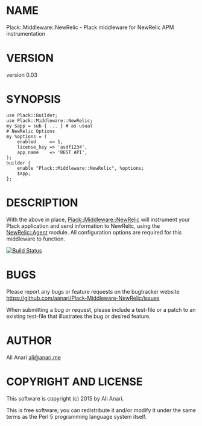 # NAME

Plack::Middleware::NewRelic - Plack middleware for NewRelic APM instrumentation

# VERSION

version 0.03

# SYNOPSIS

    use Plack::Builder;
    use Plack::Middleware::NewRelic;
    my $app = sub { ... } # as usual
    # NewRelic Options
    my %options = (
        enabled     => 1,
        license_key => 'asdf1234',
        app_name    => 'REST API',
    );
    builder {
        enable "Plack::Middleware::NewRelic", %options;
        $app;
    };

# DESCRIPTION

With the above in place, [Plack::Middleware::NewRelic](https://metacpan.org/pod/Plack::Middleware::NewRelic) will instrument your
Plack application and send information to NewRelic, using the [NewRelic::Agent](https://metacpan.org/pod/NewRelic::Agent)
module. All configuration options are required for this middleware to function.

[![Build Status](https://travis-ci.org/aanari/Plack-Middleware-NewRelic.svg?branch=master)](https://travis-ci.org/aanari/Plack-Middleware-NewRelic)

# BUGS

Please report any bugs or feature requests on the bugtracker website
https://github.com/aanari/Plack-Middleware-NewRelic/issues

When submitting a bug or request, please include a test-file or a
patch to an existing test-file that illustrates the bug or desired
feature.

# AUTHOR

Ali Anari <ali@anari.me>

# COPYRIGHT AND LICENSE

This software is copyright (c) 2015 by Ali Anari.

This is free software; you can redistribute it and/or modify it under
the same terms as the Perl 5 programming language system itself.

